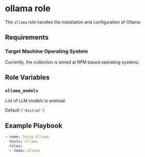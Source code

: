 # ollama role

The `ollama` role handles the installation and configuration of Ollama

## Requirements

### Target Machine Operating System

Currently, the collection is aimed at RPM based operating systems.

## Role Variables

### `ollama_models`

List of LLM models to preload.

Default `['mistral']`

## Example Playbook

```yaml
- name: Setup Ollama
  hosts: ollama
  roles:
  - name: ollama
```
